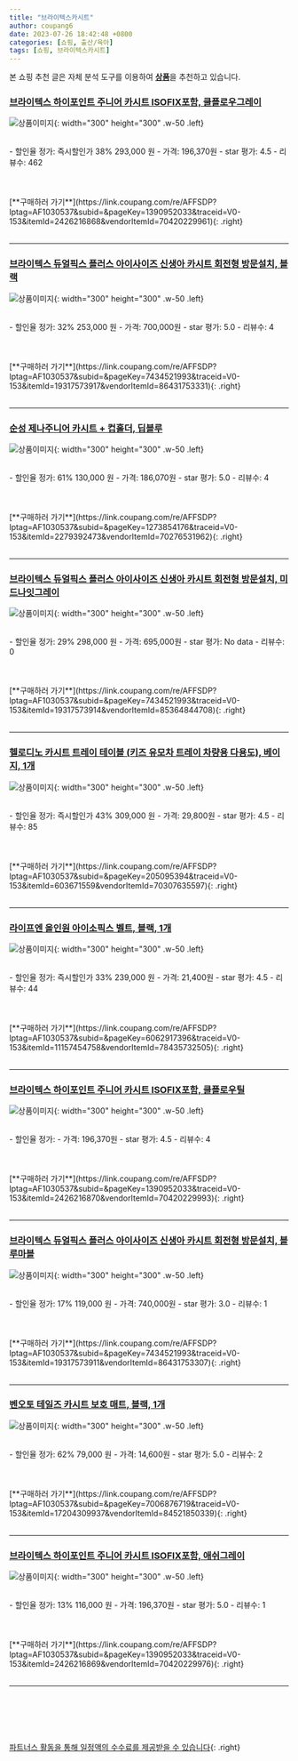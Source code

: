 ```yaml
---
title: "브라이텍스카시트"
author: coupang6
date: 2023-07-26 18:42:48 +0800
categories: [쇼핑, 출산/육아]
tags: [쇼핑, 브라이텍스카시트]
---
```


본 쇼핑 추천 글은 자체 분석 도구를 이용하여 [**상품**](https://link.coupang.com/a/bao1ui)을 추천하고 있습니다.

### [브라이텍스 하이포인트 주니어 카시트 ISOFIX포함, 쿨플로우그레이](https://link.coupang.com/re/AFFSDP?lptag=AF1030537&subid=&pageKey=1390952033&traceid=V0-153&itemId=2426216868&vendorItemId=70420229961)

![상품이미지](https://thumbnail10.coupangcdn.com/thumbnails/remote/230x230ex/image/retail/images/713851003990888-0d5f2e1f-4f84-471a-86cf-6207bdda246a.jpg){: width="300" height="300" .w-50 .left}


<br>
- 할인율 정가: 즉시할인가 38%  293,000   원
- 가격: 196,370원
- star 평가: 4.5
- 리뷰수: 462
<br>
<br>
<br>
<br>
[**구매하러 가기**](https://link.coupang.com/re/AFFSDP?lptag=AF1030537&subid=&pageKey=1390952033&traceid=V0-153&itemId=2426216868&vendorItemId=70420229961){: .right}
<br>
<br>

---

### [브라이텍스 듀얼픽스 플러스 아이사이즈 신생아 카시트 회전형 방문설치, 블랙](https://link.coupang.com/re/AFFSDP?lptag=AF1030537&subid=&pageKey=7434521993&traceid=V0-153&itemId=19317573917&vendorItemId=86431753331)

![상품이미지](https://thumbnail8.coupangcdn.com/thumbnails/remote/230x230ex/image/retail/images/2023/06/30/13/0/64833678-72b2-4a93-81ad-6bd6613e6c65.jpg){: width="300" height="300" .w-50 .left}


<br>
- 할인율 정가: 32%  253,000   원
- 가격: 700,000원
- star 평가: 5.0
- 리뷰수: 4
<br>
<br>
<br>
<br>
[**구매하러 가기**](https://link.coupang.com/re/AFFSDP?lptag=AF1030537&subid=&pageKey=7434521993&traceid=V0-153&itemId=19317573917&vendorItemId=86431753331){: .right}
<br>
<br>

---

### [순성 제나주니어 카시트 + 컵홀더, 딥블루](https://link.coupang.com/re/AFFSDP?lptag=AF1030537&subid=&pageKey=1273854176&traceid=V0-153&itemId=2279392473&vendorItemId=70276531962)

![상품이미지](https://thumbnail8.coupangcdn.com/thumbnails/remote/230x230ex/image/retail/images/2020/02/13/12/2/47c37694-2535-4f44-8255-20d4c66c90cb.jpg){: width="300" height="300" .w-50 .left}


<br>
- 할인율 정가: 61%  130,000   원
- 가격: 186,070원
- star 평가: 5.0
- 리뷰수: 4
<br>
<br>
<br>
<br>
[**구매하러 가기**](https://link.coupang.com/re/AFFSDP?lptag=AF1030537&subid=&pageKey=1273854176&traceid=V0-153&itemId=2279392473&vendorItemId=70276531962){: .right}
<br>
<br>

---

### [브라이텍스 듀얼픽스 플러스 아이사이즈 신생아 카시트 회전형 방문설치, 미드나잇그레이](https://link.coupang.com/re/AFFSDP?lptag=AF1030537&subid=&pageKey=7434521993&traceid=V0-153&itemId=19317573914&vendorItemId=85364844708)

![상품이미지](https://thumbnail6.coupangcdn.com/thumbnails/remote/230x230ex/image/vendor_inventory/e523/b4162c90d3351e5f5ce90b3e375f6a1d358b1aedb954f64c46065a0b21a7.jpg){: width="300" height="300" .w-50 .left}


<br>
- 할인율 정가: 29%  298,000   원
- 가격: 695,000원
- star 평가: No data
- 리뷰수: 0
<br>
<br>
<br>
<br>
[**구매하러 가기**](https://link.coupang.com/re/AFFSDP?lptag=AF1030537&subid=&pageKey=7434521993&traceid=V0-153&itemId=19317573914&vendorItemId=85364844708){: .right}
<br>
<br>

---

### [헬로디노 카시트 트레이 테이블 (키즈 유모차 트레이 차량용 다용도), 베이지, 1개](https://link.coupang.com/re/AFFSDP?lptag=AF1030537&subid=&pageKey=205095394&traceid=V0-153&itemId=603671559&vendorItemId=70307635597)

![상품이미지](https://thumbnail8.coupangcdn.com/thumbnails/remote/230x230ex/image/vendor_inventory/37ce/f273a7b0bdf63e2c8e40b6c3801f08eb163ccb5902899e1fe08c814cd655.jpg){: width="300" height="300" .w-50 .left}


<br>
- 할인율 정가: 즉시할인가 43%  309,000   원
- 가격: 29,800원
- star 평가: 4.5
- 리뷰수: 85
<br>
<br>
<br>
<br>
[**구매하러 가기**](https://link.coupang.com/re/AFFSDP?lptag=AF1030537&subid=&pageKey=205095394&traceid=V0-153&itemId=603671559&vendorItemId=70307635597){: .right}
<br>
<br>

---

### [라이프엔 올인원 아이소픽스 벨트, 블랙, 1개](https://link.coupang.com/re/AFFSDP?lptag=AF1030537&subid=&pageKey=6062917396&traceid=V0-153&itemId=11157454758&vendorItemId=78435732505)

![상품이미지](https://thumbnail9.coupangcdn.com/thumbnails/remote/230x230ex/image/retail/images/2021/08/30/15/5/4824961b-bb8b-4758-914a-a6126194af97.jpg){: width="300" height="300" .w-50 .left}


<br>
- 할인율 정가: 즉시할인가 33%  239,000   원
- 가격: 21,400원
- star 평가: 4.5
- 리뷰수: 44
<br>
<br>
<br>
<br>
[**구매하러 가기**](https://link.coupang.com/re/AFFSDP?lptag=AF1030537&subid=&pageKey=6062917396&traceid=V0-153&itemId=11157454758&vendorItemId=78435732505){: .right}
<br>
<br>

---

### [브라이텍스 하이포인트 주니어 카시트 ISOFIX포함, 쿨플로우틸](https://link.coupang.com/re/AFFSDP?lptag=AF1030537&subid=&pageKey=1390952033&traceid=V0-153&itemId=2426216870&vendorItemId=70420229993)

![상품이미지](https://thumbnail6.coupangcdn.com/thumbnails/remote/230x230ex/image/retail/images/2020/03/24/16/2/71222373-f959-4461-8b0a-1e31211a003e.jpg){: width="300" height="300" .w-50 .left}


<br>
- 할인율 정가: 
- 가격: 196,370원
- star 평가: 4.5
- 리뷰수: 4
<br>
<br>
<br>
<br>
[**구매하러 가기**](https://link.coupang.com/re/AFFSDP?lptag=AF1030537&subid=&pageKey=1390952033&traceid=V0-153&itemId=2426216870&vendorItemId=70420229993){: .right}
<br>
<br>

---

### [브라이텍스 듀얼픽스 플러스 아이사이즈 신생아 카시트 회전형 방문설치, 블루마블](https://link.coupang.com/re/AFFSDP?lptag=AF1030537&subid=&pageKey=7434521993&traceid=V0-153&itemId=19317573911&vendorItemId=86431753307)

![상품이미지](https://thumbnail9.coupangcdn.com/thumbnails/remote/230x230ex/image/retail/images/2023/06/30/13/7/39807fbc-cb46-4f9b-a7c2-081be86f80d5.jpg){: width="300" height="300" .w-50 .left}


<br>
- 할인율 정가: 17%  119,000   원
- 가격: 740,000원
- star 평가: 3.0
- 리뷰수: 1
<br>
<br>
<br>
<br>
[**구매하러 가기**](https://link.coupang.com/re/AFFSDP?lptag=AF1030537&subid=&pageKey=7434521993&traceid=V0-153&itemId=19317573911&vendorItemId=86431753307){: .right}
<br>
<br>

---

### [벤오토 테일즈 카시트 보호 매트, 블랙, 1개](https://link.coupang.com/re/AFFSDP?lptag=AF1030537&subid=&pageKey=7006876719&traceid=V0-153&itemId=17204309937&vendorItemId=84521850339)

![상품이미지](https://thumbnail10.coupangcdn.com/thumbnails/remote/230x230ex/image/vendor_inventory/07b8/5342d2b82cd064800656f0ddecd4d1e75e84dd9bea37c4c22649fd1bac2b.jpg){: width="300" height="300" .w-50 .left}


<br>
- 할인율 정가: 62%  79,000   원
- 가격: 14,600원
- star 평가: 5.0
- 리뷰수: 2
<br>
<br>
<br>
<br>
[**구매하러 가기**](https://link.coupang.com/re/AFFSDP?lptag=AF1030537&subid=&pageKey=7006876719&traceid=V0-153&itemId=17204309937&vendorItemId=84521850339){: .right}
<br>
<br>

---

### [브라이텍스 하이포인트 주니어 카시트 ISOFIX포함, 애쉬그레이](https://link.coupang.com/re/AFFSDP?lptag=AF1030537&subid=&pageKey=1390952033&traceid=V0-153&itemId=2426216869&vendorItemId=70420229976)

![상품이미지](https://thumbnail7.coupangcdn.com/thumbnails/remote/230x230ex/image/retail/images/2020/03/24/16/2/d3624d1e-fb69-4864-83d3-19c0263b7cd5.jpg){: width="300" height="300" .w-50 .left}


<br>
- 할인율 정가: 13%  116,000   원
- 가격: 196,370원
- star 평가: 5.0
- 리뷰수: 1
<br>
<br>
<br>
<br>
[**구매하러 가기**](https://link.coupang.com/re/AFFSDP?lptag=AF1030537&subid=&pageKey=1390952033&traceid=V0-153&itemId=2426216869&vendorItemId=70420229976){: .right}
<br>
<br>

---
<br><br><br><br><br> [파트너스 활동을 통해 일정액의 수수료를 제공받을 수 있습니다](https://link.coupang.com/a/bao1ui){: .right}